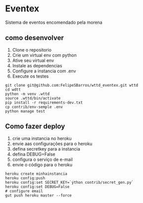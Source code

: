 # Eventex
Sistema de eventos encomendado pela morena

## como desenvolver
1. Clone o repositorio
1. Crie um virtual env com python
1. Ative seu virtual env
1. Instale as dependencias
1. Configure a instancia com  .env
1. Execute os testes

```console
git clone git@github.com:FelipeSBarros/wttd_eventex.git wttd
cd wdtt
python -m venv .wttd
source .wttd/bin/activate
pip install -r requirements-dev.txt
cp contrib/env-semple .env
python manage test 
```

## Como fazer deploy

1. crie uma instancia no heroku
1. envie aas configurações para o heroku
1. defina secretkey para a instancia
1. defina DEBUG=False
1. configura o serviço de e-mail
1. envie o código para o heroku

```console
heroku create minhainstancia
heroku config:push
heroku config:set SECRET_KEY=`ýthon contrib/secret_gen.py`
heroku config:set DEBUG=False
# configure email
gut push heroku master --force
```
